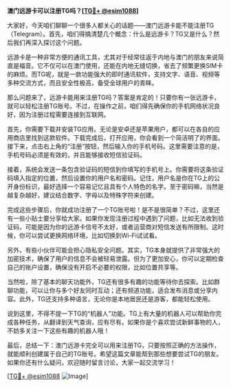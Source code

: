 **澳门远游卡可以注册TG吗？[[TG💪+ @esim1088](https://t.me/s/esim1088)]**

大家好，今天咱们聊聊一个很多人都关心的话题——澳门远游卡能不能注册TG（Telegram）。首先，咱们得搞清楚几个概念：什么是远游卡？TG又是什么？然后我们再深入探讨这个问题。

远游卡是一种非常方便的通讯工具，尤其对于经常往返于内地与澳门的朋友来说简直是福音。它不仅可以在澳门使用，还能在内地无缝切换，省去了频繁更换SIM卡的麻烦。而TG呢，就是一款功能强大的即时通讯软件，支持文字、语音、视频等多种交流方式，而且安全性极高，备受全球用户的青睐。

那么问题来了，远游卡能用来注册TG吗？答案是肯定的！只要你有一张远游卡，就可以轻松注册TG账号。不过，在操作之前，咱们得先确保你的手机网络状况良好，因为注册过程需要连接到互联网。

首先，你需要下载并安装TG应用。无论是安卓还是苹果用户，都可以在各自的应用商店里找到这款软件。下载完成后，打开应用，你会看到一个简洁明了的界面。接下来，点击右上角的“注册”按钮，然后输入你的手机号码。这里需要注意的是，手机号码必须是有效的，并且能够接收短信验证码。

接着，系统会发送一条包含验证码的短信到你填写的手机号上。你需要将这条验证码填入指定的位置，然后设置你的用户名和密码。记住，用户名是你在TG上的公开身份标识，最好选择一个容易记忆且具有个人特色的名字。至于密码嘛，当然是越复杂越好，建议结合数字、字母以及特殊字符来创建。

完成这些步骤后，你就成功注册了一个TG账号啦！是不是很简单？不过，这里还有一些小贴士要分享给大家。如果你发现注册过程中遇到了问题，比如无法收到验证码，可能是因为你的远游卡信号不太好，或者运营商对短信发送有所限制。这时候，你可以尝试更换网络环境，比如切换到Wi-Fi试试看。

另外，有些小伙伴可能会担心隐私安全问题。其实，TG本身就提供了非常强大的加密技术，确保了用户的信息不会被轻易泄露。但为了更加安心，你可以定期检查自己的账户设置，确保没有开启不必要的权限，比如位置共享等。

当然啦，除了基本的聊天功能外，TG还有很多有趣的功能等待你去探索。比如群聊功能，可以让你与多个好友同时互动；还有频道功能，适合发布消息或分享内容。此外，TG还支持多种语言，无论你是本地居民还是游客，都能轻松使用。

说到这里，不得不提一下TG的“机器人”功能。TG上有大量的机器人可以帮助你完成各种任务，从翻译到天气查询，应有尽有。如果你是个喜欢尝试新鲜事物的人，不妨多关注一下这些有趣的机器人哦！

最后，总结一下：澳门远游卡完全可以用来注册TG，只要按照正确的方法操作，就能顺利创建属于自己的TG账号。希望这篇文章能帮到那些想要尝试TG的朋友。如果你还有什么疑问，欢迎随时留言讨论，大家一起交流学习！

[[TG💪+ @esim1088](https://t.me/s/esim1088) ![Image](https://i.postimg.cc/4NQfJmqS/Snipaste-2025-05-13-00-14-12.png)]